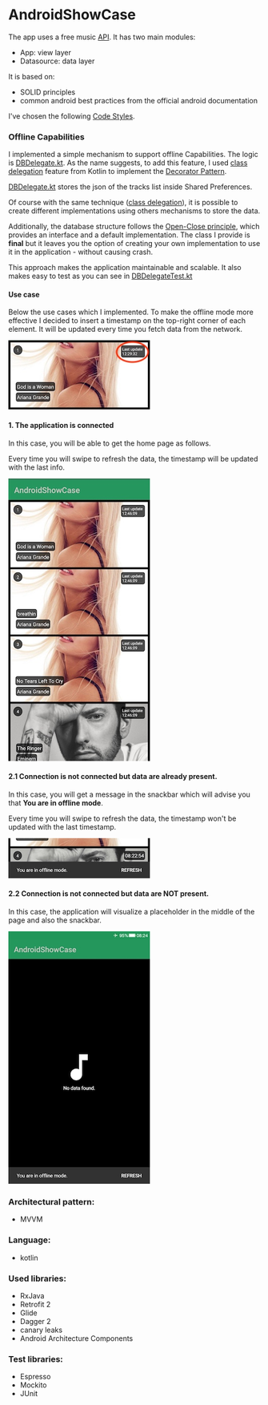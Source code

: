 # AndroidShowCase

The app uses a free music [API](https://www.last.fm/api). It has two main modules:

- App: view layer
- Datasource: data layer

It is based on:

- SOLID principles
- common android best practices from the official android documentation

I've chosen the following [Code Styles](https://github.com/square/java-code-styles/).

### Offline Capabilities

I implemented a simple mechanism to support offline Capabilities.
The logic is [DBDelegate.kt](app/src/main/java/ciriti/androidshowcase/core/components/DBDelegate.kt).
As the name suggests, to add this feature, I used [class delegation](https://kotlinlang.org/docs/reference/delegation.html) feature from Kotlin
to implement the [Decorator Pattern](https://en.wikipedia.org/wiki/Decorator_pattern).

[DBDelegate.kt](app/src/main/java/ciriti/androidshowcase/core/components/DBDelegate.kt)
stores the json of the tracks list inside Shared Preferences.

Of course with the same technique ([class delegation](https://kotlinlang.org/docs/reference/delegation.html)),
it is possible to create different implementations using others mechanisms
to store the data.

Additionally, the database structure follows the
[Open-Close principle](https://en.wikipedia.org/wiki/Open%E2%80%93closed_principle),
which provides an interface and a default implementation. The class I provide is
**final** but it leaves you the option of creating your own implementation to
use it in the application - without causing crash.

This approach makes the application maintainable and scalable. It also makes
easy to test as you can see in [DBDelegateTest.kt](app/src/androidTest/java/ciriti/androidshowcase/core/components/DBDelegateTest.kt)

#### Use case

Below the use cases which I implemented.
To make the offline mode more effective I decided to insert a timestamp
on the top-right corner of each element.
It will be updated every time you fetch data from the network.

![ev_offline](art/timestamp_v2.jpg)

#### 1. The application is connected

In this case, you will be able to get the home page as follows.

Every time you will swipe to refresh the data, the timestamp will be
updated with the last info.

![ev_offline](art/home_v2.jpg)

#### 2.1 Connection is not connected but data are already present.

In this case, you will get a message in the snackbar which will advise you
that **You are in offline mode**.

Every time you will swipe to refresh the data, the timestamp won't be
updated with the last timestamp.

![ev_offline](art/sb_offline.jpg)

#### 2.2 Connection is not connected but data are NOT present.

In this case, the application will visualize a placeholder in the middle of the page
and also the snackbar.

![ev_offline](art/ev_offline.jpg)

### Architectural pattern:

- MVVM

### Language:

- kotlin

### Used libraries:

- RxJava
- Retrofit 2
- Glide
- Dagger 2
- canary leaks
- Android Architecture Components

### Test libraries:

- Espresso
- Mockito
- JUnit


